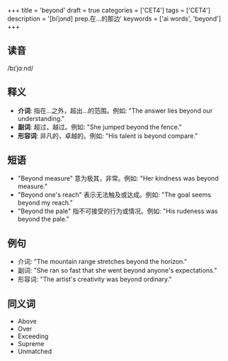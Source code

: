 +++
title = 'beyond'
draft = true
categories = ['CET4']
tags = ['CET4']
description = '[biˈjɔnd] prep.在…的那边'
keywords = ['ai words', 'beyond']
+++

## 读音
/bɪˈjɑːnd/

## 释义
- **介词**: 指在...之外，超出...的范围。例如: "The answer lies beyond our understanding."
- **副词**: 超过，越过。例如: "She jumped beyond the fence."
- **形容词**: 非凡的，卓越的。例如: "His talent is beyond compare."

## 短语
- "Beyond measure" 意为极其，非常。例如: "Her kindness was beyond measure."
- "Beyond one's reach" 表示无法触及或达成。例如: "The goal seems beyond my reach."
- "Beyond the pale" 指不可接受的行为或情况。例如: "His rudeness was beyond the pale."

## 例句
- 介词: "The mountain range stretches beyond the horizon."
- 副词: "She ran so fast that she went beyond anyone's expectations."
- 形容词: "The artist's creativity was beyond ordinary."

## 同义词
- Above
- Over
- Exceeding
- Supreme
- Unmatched
